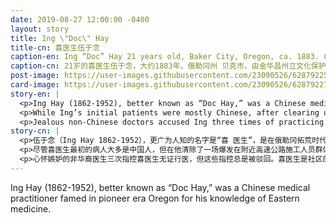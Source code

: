 ```yaml
---
date: 2019-08-27 12:00:00 -0400
layout: story
title: Ing \"Doc\" Hay
title-cn: 喜医生伍于念
caption-en: Ing “Doc” Hay 21 years old, Baker City, Oregon, ca. 1883. Courtesy of the Kam Wah Chung State Heritage Site, Museum of Chinese in America<br>(MOCA) “On the Shelves of Kam Wah Chung & Co.： General Store and Apothecary in John Day, Oregon” Exhibition 2018
caption-cn: 21岁的喜医生伍于念，大约1883年，俄勒冈州 贝克市，由金华昌州立文化保护遗址提供，美国华人博物馆（MOCA）2018年展览《在金<br>华昌公司的货架上——俄勒冈州约翰日的综合商店和药房》
post-image: https://user-images.githubusercontent.com/23090526/62879225-b2409900-bcf8-11e9-9378-9d1f26e2cdc7.jpg
card-image: https://user-images.githubusercontent.com/23090526/62879227-b2d92f80-bcf8-11e9-97f0-a9cffe0922f8.jpg
story-en: |
  <p>Ing Hay (1862-1952), better known as “Doc Hay,” was a Chinese medical practitioner famed in pioneer era Oregon for his knowledge of Eastern medicine. Ing immigrated to the U.S. with his father in 1883, a year after the passing of the Chinese Exclusion Act, and settled in John Day, Oregon. There he met fellow Chinese immigrant Lung On, who became his lifelong friend and business partner. Together they opened the Kam Wah Chung & Company general store, a social hub for the Chinese American community of John Day. Lung sold imported Chinese goods and other merchandise and Ing practiced traditional Chinese medicine, including herbalism and pulsology.</p>
  <p>While Ing’s initial patients were mostly Chinese, after clearing up an influenza outbreak in a nearby highway construction crew, he cemented his reputation in the non-Chinese community and patients of all ethnicities traveled from as far as Alaska and Oklahoma to receive treatments for illnesses that baffled other doctors. Ing diagnosed and treated a wide range of ailments – from polio to typhoid fever to infertility – with prescriptions including as many as 60 herbs purchased from San Francisco or Hong Kong.</p>
  <p>Jealous non-Chinese doctors accused Ing three times of practicing medicine without a license, but the charges were always dismissed. Ing was a pillar of the community, not only as a doctor but as a senior leader and generous caretaker – Ing took patients until losing his eyesight in 1948 and upon his death, $23,000 in uncashed patients’ checks were discovered in his quarters. Today, the Oregon Parks and Recreation Department maintains the apothecary, now the Kam Wah Chung Heritage Site. In 2018, MOCA mounted an immersive exhibition entitled “On the Shelves of Kam Wah Chung” including medicines, photographs, and patient records from Ing’s apothecary.</p>
story-cn: |
  <p>伍于念（Ing Hay 1862-1952），更广为人知的名字是“喜 医生”，是在俄勒冈拓荒时代以其东方医学知识而闻名的一名中医。1883年，《排华法案》通过一年后，伍于念随父亲移民美国，并在俄勒冈州的约翰日定居。在那里，他遇见了同样来自中国的移民梁光荣（Lung On），梁光荣后来成为了他一生的朋友和商业伙伴。他们一起开了金华昌公司（Kam Wah Chung & Company）综合商店，这里同时也是约翰日的华裔美国人社区的社交中心。梁光荣负责销售进口的中国货物和其他商品，伍于念则负责传统中医治疗，包括草药学和脉象学。</p>
  <p>尽管喜医生最初的病人大多是中国人，但在他清除了一场爆发在附近高速公路施工人员群体中的流感疫情后，喜医生巩固了自己在非华裔社区的声誉，各种族裔的病人从阿拉斯加和俄克拉荷马州远道赶来，接受一些难倒其他医生的疑难杂症的治疗。喜医生诊断并治疗了从小儿麻痹症到伤寒再到不孕不育等一系列疾病，处方中包括多达60种从旧金山或香港购买的草药。</p>
  <p>心怀嫉妒的非华裔医生三次指控喜医生无证行医，但这些指控总是被驳回。喜医生是社区的支柱，他不仅是一名医生，更是一位资深领导者和慷慨的看护人——喜医生一直照顾病人，直到他1948年失明。他去世后，在他的住所里发现了2.3万美元未兑现的病人支票。今天，Oregon Parks and Recreation Department维护着这间药房，现在叫金华昌文化保护遗址（Kam Wah Chung Heritage Site）。2018年，MOCA举办了一场名为“在金华昌公司的货架上”（On the Shelves of Kam Wah Chung）的沉浸式展览，展出了包括来自喜医生药房的药品、照片和病人记录。</p>
---
```

Ing Hay (1862-1952), better known as “Doc Hay,” was a Chinese medical practitioner famed in pioneer era Oregon for his knowledge of Eastern medicine.
